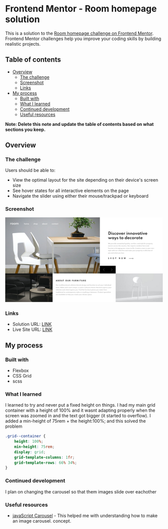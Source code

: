 # Frontend Mentor - Room homepage solution

This is a solution to the [Room homepage challenge on Frontend Mentor](https://www.frontendmentor.io/challenges/room-homepage-BtdBY_ENq). Frontend Mentor challenges help you improve your coding skills by building realistic projects.

## Table of contents

-   [Overview](#overview)
    -   [The challenge](#the-challenge)
    -   [Screenshot](#screenshot)
    -   [Links](#links)
-   [My process](#my-process)
    -   [Built with](#built-with)
    -   [What I learned](#what-i-learned)
    -   [Continued development](#continued-development)
    -   [Useful resources](#useful-resources)

**Note: Delete this note and update the table of contents based on what sections you keep.**

## Overview

### The challenge

Users should be able to:

-   View the optimal layout for the site depending on their device's screen size
-   See hover states for all interactive elements on the page
-   Navigate the slider using either their mouse/trackpad or keyboard

### Screenshot

![](./screenshot.png)

### Links

-   Solution URL: [LINK](https://www.frontendmentor.io/solutions/room-homepage-vanilla-javascript-scss-grid-flexbox-6IRh1CdIO)
-   Live Site URL: [LINK](https://conradmcgrifter.github.io/room-homepage)

## My process

### Built with

-   Flexbox
-   CSS Grid
-   scss

### What I learned

I learned to try and never put a fixed height on things. I had my main grid container with a height of 100% and it wasnt adapting properly when the screen was zoomed in and the text got bigger (it started to overflow). I added a min-height of 75rem + the height:100%; and this solved the problem

```css
.grid--container {
    height: 100%;
    min-height: 75rem;
    display: grid;
    grid-template-columns: 1fr;
    grid-template-rows: 66% 34%;
}
```

### Continued development

I plan on changing the carousel so that them images slide over eachother

### Useful resources

-   [javaScript Carousel](https://www.w3schools.com/howto/howto_js_slideshow.asp) - This helped me with understanding how to make an image carousel.
    concept.
